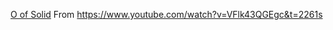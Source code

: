 [O of Solid](https://www.youtube.com/watch?v=VFlk43QGEgc&t=2261s) From https://www.youtube.com/watch?v=VFlk43QGEgc&t=2261s